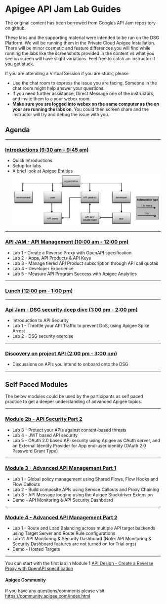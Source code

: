 # Apigee API Jam Lab Guides

The original content has been borrowed from Googles API Jam repository on github.

These labs and the supporting material were intended to be run on the DSG  Platform. We will be running them in the Private Cloud Apigee Installation. There will be minor cosmetic and feature differences you will find while running the labs like the screenshots provided in the content vs what you see on screen will have slight variations. Feel free to catch an instructor if you get stuck.

If you are attending a Virtual Session if you are stuck, please 
* Use the chat room to express the issue you are facing. Someone in the chat room might help answer your questions.
* If you need further assistance, Direct Message one of the instructors, and invite them to a your webex room. 
* **Make sure you are logged into webex on the same computer as the on your are running the labs on**. You could then screen share and the instructor will try and debug the issue with you. 

## Agenda

** **
### [Introductions (9:30 am - 9:45 am)](#)
* Quick Introductions
* Setup for labs 
* A brief look at Apigee Entities
  ![A brief look at Apigee Entities](./media/apigee_entities.png)
  

** **

### [API JAM - API Management (10:00 am - 12:00 pm)](./Module-1) 
* Lab 1 - Create a Reverse Proxy with OpenAPI specification
* Lab 2 - Apps, API Products & API Keys
* Lab 3 - Manage tiered API Product subscription through API call quotas
* Lab 4 - Developer Experience
* Lab 5 - Measure API Program Success with Apigee Analytics

** **

### [Lunch (12:00 pm - 1:00 pm)](#)

** ** 

### [Api Jam - DSG security deep dive (1:00 pm - 2:00 pm)](./Module-2a) 
* Introduction to API Security
* Lab 1 - Throttle your API Traffic to prevent DoS, using Apigee Spike Arrest
* Lab 2 - DSG security exercise

** **

### [Discovery on project API (2:00 pm - 3:00 pm)](#)
* Discussions on APIs you intend to onboard onto the DSG

** **

## Self Paced Modules

The below modules could be used by the participants as self paced practice to get a deeper understanding of advanced Apigee topics.

** **
### [Module 2b - API Security Part 2](./Module-2b) 
* Lab 3 - Protect your APIs against content-based threats
* Lab 4 - JWT based API security
* Lab 5 - OAuth 2.0 based API security using Apigee as OAuth server, and an External Identity Provider for App end-user identity (OAuth 2.0 Password Grant Type)

** **

### [Module 3 - Advanced API Management Part 1](./Module-3) 
* Lab 1 - Global policy management using Shared Flows, Flow Hooks and Flow Callouts
* Lab 2 - Build composite APIs using Service Callouts and Proxy Chaining
* Lab 3 - API Message logging using the Apigee Stackdriver Extension
* Demo - API Monitoring & API Security Dashboard

** **

### [Module 4 - Advanced API Management Part 2](./Module-4) 
* Lab 1 - Route and Load Balancing across multiple API target backends using Target Server and Route Rule configurations
* Lab 2: API Monitoring & Security Dashboard (Note: API Monitoring & Security Dashboard features are not turned on for Trial orgs)
* Demo - Hosted Targets

** **

You can start with the first lab in Module 1 [API Design - Create a Reverse Proxy with OpenAPI specification](./Module-1/Labs/Lab%201)

#### Apigee Community 
If you have any questions/comments please visit https://community.apigee.com/index.html


